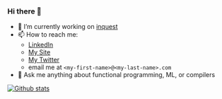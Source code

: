 ### Hi there 👋

- 🔭 I’m currently working on [inquest](https://github.com/yiblet/inquest)
- 📫 How to reach me: 
  - [LinkedIn](https://www.linkedin.com/in/shalom-yiblet-902a6aab/) 
  - [My Site](https://yiblet.com)
  - [My Twitter](https://twitter.com/syiblet)
  - email me at `<my-first-name>@<my-last-name>.com`
- 💬 Ask me anything about functional programming, ML, or compilers  


<!--
**yiblet/yiblet** is a ✨ _special_ ✨ repository because its `README.md` (this file) appears on your GitHub profile.

Here are some ideas to get you started:

- 😄 Pronouns: ...
- ⚡ Fun fact: ...
-->

[![Github stats](https://github-readme-stats.vercel.app/api?username=Yiblet&count_private=true)](https://github.com/anuraghazra/github-readme-stats)
